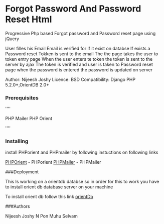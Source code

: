 # Forgot Password And Password Reset Html

Progressive Php based Forgot password and Password reset page using jQuery 

User filles his Email
Email is verified for if it exist on databse
If exists a Password reset Tokken is sent to the email
The the page takes the user to token entry page
When the user enters te token the token is sent to the server by ajax
The token is verified and user is taken to Password reset page
when the password is entered the password is updated on server



Author: Nijeesh Joshy
Licence: BSD
Compatibility: Django PHP 5.2.0+,OrientDB 2.0+


### Prerequisites

''''

PHP Mailer
PHP Orient

''''

### Installing

install PHPorient and PHPmailer by following instuctions on following links

[PHPOrient](https://github.com/Ostico/PhpOrient)  - PHPorient
[PHPMailer](https://github.com/PHPMailer/PHPMailer) - PHPMailer

###Deployment

This Is working on a orientdb databse
so in order for this to work you have to install orient db database server on your machine

To install orient db follow this link
[orientDb](https://orientdb.com)

###Authors

Nijeesh Joshy
N Pon Muhu Selvam
